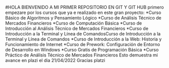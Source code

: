 #HOLA BIENVENIDO A MI PRIMER REPOSITORIO EN GIT Y GIT HUB
primero empezare por los cursos que ya e realizado en este gran proyecto:
*Curso Básico de Algoritmos y Pensamiento Lógico
*Curso de Análisis Técnico de Mercados Financieros
*Curso de Computación Básica
*Curso de Introducción al Análisis Técnico de Mercados Financieros
*Curso de Introducción a la Terminal y Línea de ComandosCurso de Introducción a la Terminal y Línea de Comandos
*Curso de Introducción a la Web: Historia y Funcionamiento de Internet
*Curso de Prework: Configuración de Entorno de Desarrollo en Windows
*Curso Gratis de Programación Básica
*Curso Práctico de Análisis Técnico de Mercados Financieros
 Esto demuestra mi avance en plazi el dia 21/04/2022 
 Gracias platzi

